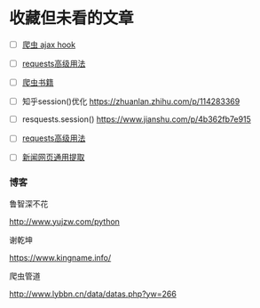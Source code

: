 # 收藏但未看的文章

- [ ] [爬虫 ajax hook](https://mp.weixin.qq.com/s?__biz=MzAwNDc0MTUxMw==&mid=2649644252&idx=1&sn=a698dfa8f024d24acba02be1253a5728&chksm=833dbc3ab44a352c8c4f39a6a184662115d565d9a9488f062ddecbb8103d0f361d5dc6a76b41&xtrack=1&scene=90&subscene=93&sessionid=1592883891&clicktime=1592883893&enterid=1592883893&ascene=56&devicetype=android-29&version=27000f3f&nettype=WIFI&abtest_cookie=AAACAA%3D%3D&lang=zh_CN&exportkey=AzbNcsTaAdhETJXvPdbdUPA%3D&pass_ticket=tdpzoo65km8yEXy38BvyUemjGvVsDUG8VTSFP5AR%2BgQ%3D&wx_header=1)

- [ ] [requests高级用法](https://www.cnblogs.com/guhao123/p/4054177.html)
- [ ] [爬虫书籍](https://re.jd.com/cps/item/12794078.html?cu=true&utm_source=www.xuyi360.com&utm_medium=tuiguang&utm_campaign=t_4742_&utm_term=3ceced9e279e4226ae748951cb4f8a84)
- [ ] 知乎session()优化  https://zhuanlan.zhihu.com/p/114283369
- [ ] resquests.session()  https://www.jianshu.com/p/4b362fb7e915
- [ ] [requests高级用法](https://www.jianshu.com/p/8a71de36eb2e)
- [ ] [新闻网页通用提取](https://www.pythonf.cn/read/36416)



### 博客

鲁智深不花

http://www.yujzw.com/python



谢乾坤

https://www.kingname.info/

爬虫管道

http://www.lybbn.cn/data/datas.php?yw=266















